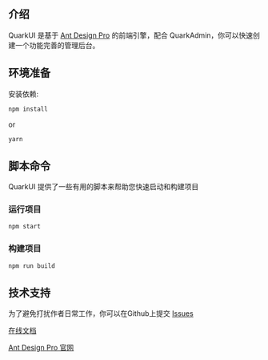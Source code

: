 ## 介绍
QuarkUI 是基于 [Ant Design Pro](https://pro.ant.design) 的前端引擎，配合 QuarkAdmin，你可以快速创建一个功能完善的管理后台。

## 环境准备

安装依赖:

```bash
npm install
```

or

```bash
yarn
```

## 脚本命令

QuarkUI 提供了一些有用的脚本来帮助您快速启动和构建项目


### 运行项目

```bash
npm start
```

### 构建项目

```bash
npm run build
```

## 技术支持
为了避免打扰作者日常工作，你可以在Github上提交 [Issues](https://github.com/quarkcms/quark-ui/issues)

[在线文档](http://www.quarkcms.com/quark-ui/)

[Ant Design Pro 官网](https://pro.ant.design)

